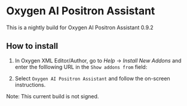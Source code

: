 # Oxygen AI Positron Assistant

This is a nightly build for Oxygen AI Positron Assistant 0.9.2

## How to install
1. In Oxygen XML Editor/Author, go to _Help_ -> _Install New Addons_ and enter the folllowing URL in the `Show addons from` field:


2. Select `Oxygen AI Positron Assistant` and follow the on-screen instructions.

Note: This current build is not signed.